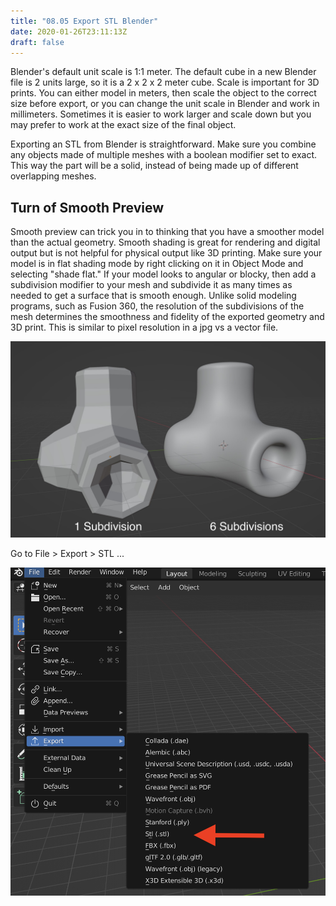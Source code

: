 ```yaml
---
title: "08.05 Export STL Blender"
date: 2020-01-26T23:11:13Z
draft: false
---
```


Blender's default unit scale is 1:1 meter. The default cube in a new Blender file is 2 units large, so it is a 2 x 2 x 2 meter cube. Scale is important for 3D prints. You can either model in meters, then scale the object to the correct size before export, or you can change the unit scale in Blender and work in millimeters. Sometimes it is easier to work larger and scale down but you may prefer to work at the exact size of the final object.

Exporting an STL from Blender is straightforward. Make sure you combine any objects made of multiple meshes with a boolean modifier set to exact. This way the part will be a solid, instead of being made up of different overlapping meshes.

## Turn of Smooth Preview

Smooth preview can trick you in to thinking that you have a smoother model than the actual geometry. Smooth shading is great for rendering and digital output but is not helpful for physical output like 3D printing. Make sure your model is in flat shading mode by right clicking on it in Object Mode and selecting "shade flat." If your model looks to angular or blocky, then add a subdivision modifier to your mesh and subdivide it as many times as needed to get a surface that is smooth enough. Unlike solid modeling programs, such as Fusion 360, the resolution of the subdivisions of the mesh determines the smoothness and fidelity of the exported geometry and 3D print. This is similar to pixel resolution in a jpg vs a vector file.

[![1 vs 6 subdivisions in Blender](2023-blender-1-6-subdivisions.jpg)](2023-blender-1-6-subdivisions.png)

Go to File > Export > STL ...

[![File Export STL Blender](2023-blender-file-export-stl.png)](2023-blender-file-export-stl.png)
